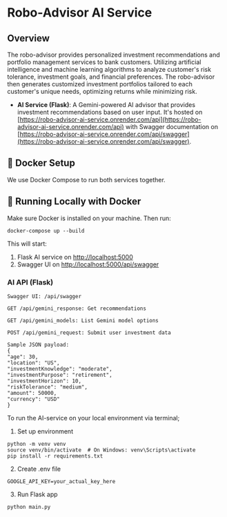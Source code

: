 # Robo-Advisor AI Service

## Overview
The robo-advisor provides personalized investment recommendations and portfolio management services to bank customers. Utilizing artificial intelligence and machine learning algorithms to analyze customer's risk tolerance, investment goals, and financial preferences. The robo-advisor then generates customized investment portfolios tailored to each customer's unique needs, optimizing returns while minimizing risk.

- **AI Service (Flask)**: A Gemini-powered AI advisor that provides investment recommendations based on user input. It's hosted on [https://robo-advisor-ai-service.onrender.com/api](https://robo-advisor-ai-service.onrender.com/api) with Swagger documentation on [https://robo-advisor-ai-service.onrender.com/api/swagger](https://robo-advisor-ai-service.onrender.com/api/swagger).

## 🐳 Docker Setup

We use Docker Compose to run both services together.

## 🚀 Running Locally with Docker

Make sure Docker is installed on your machine. Then run:

```
docker-compose up --build
```

This will start:
1. Flask AI service on [http://localhost:5000](http://localhost:5000)
2. Swagger UI on [http://localhost:5000/api/swagger](http://localhost:5000/api/swagger)

### AI API (Flask)

```
Swagger UI: /api/swagger
```

```
GET /api/gemini_response: Get recommendations
```

```
GET /api/gemini_models: List Gemini model options
```

```
POST /api/gemini_request: Submit user investment data
```

```
Sample JSON payload:
{
"age": 30,
"location": "US",
"investmentKnowledge": "moderate",
"investmentPurpose": "retirement",
"investmentHorizon": 10,
"riskTolerance": "medium",
"amount": 50000,
"currency": "USD"
}
```

To run the AI-service on your local environment via terminal;

1. Set up environment

```
python -m venv venv
source venv/bin/activate  # On Windows: venv\Scripts\activate
pip install -r requirements.txt
```

2. Create .env file

```
GOOGLE_API_KEY=your_actual_key_here
```

3. Run Flask app

```
python main.py
```
